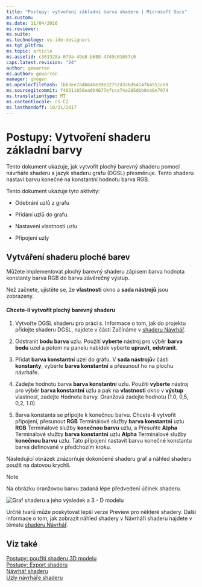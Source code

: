 ```yaml
---
title: "Postupy: vytvoření základní barva shaderu | Microsoft Docs"
ms.custom: 
ms.date: 11/04/2016
ms.reviewer: 
ms.suite: 
ms.technology: vs-ide-designers
ms.tgt_pltfrm: 
ms.topic: article
ms.assetid: c301328a-079a-49e8-b688-4749c01657c0
caps.latest.revision: "24"
author: gewarren
ms.author: gewarren
manager: ghogen
ms.openlocfilehash: 1bb3ee7a4b646e39e22752d336d5414f64551ce0
ms.sourcegitcommit: f40311056ea0b4677efcca74a285dbb0ce0e7974
ms.translationtype: MT
ms.contentlocale: cs-CZ
ms.lasthandoff: 10/31/2017
---
```

# <a name="how-to-create-a-basic-color-shader"></a>Postupy: Vytvoření shaderu základní barvy
Tento dokument ukazuje, jak vytvořit plochý barevný shaderu pomocí návrháře shaderu a jazyk shaderu grafu (DGSL) přesměruje. Tento shaderu nastaví barvu konečné na konstantní hodnotu barva RGB.  
  
 Tento dokument ukazuje tyto aktivity:  
  
-   Odebrání uzlů z grafu  
  
-   Přidání uzlů do grafu.  
  
-   Nastavení vlastnosti uzlu  
  
-   Připojení uzly  
  
## <a name="creating-a-flat-color-shader"></a>Vytváření shaderu ploché barev  
 Můžete implementovat plochý barevný shaderu zápisem barva hodnota konstanty barva RGB do barvu závěrečný výstup.  
  
 Než začnete, ujistěte se, že **vlastnosti** okno a **sada nástrojů** jsou zobrazeny.  
  
#### <a name="to-create-a-flat-color-shader"></a>Chcete-li vytvořit plochý barevný shaderu  
  
1.  Vytvořte DGSL shaderu pro práci s. Informace o tom, jak do projektu přidejte shaderu DGSL, najdete v části Začínáme v [shaderu Návrhář](../designers/shader-designer.md).  
  
2.  Odstranit **bodu barva** uzlu. Použití **vyberte** nástroj pro výběr **barva bodu** uzel a potom na panelu nabídek vyberte **upravit**, **odstranit**.  
  
3.  Přidat **barva konstantní** uzel do grafu. V **sada nástrojů**v části **konstanty**, vyberte **barva konstantní** a přesunout ho na plochu návrháře.  
  
4.  Zadejte hodnotu barva **barva konstantní** uzlu. Použití **vyberte** nástroj pro výběr **barva konstantní** uzlu a pak na **vlastnosti** okno v **výstup** vlastnost, zadejte Hodnota barvy. Oranžová zadejte hodnotu (1.0, 0,5, 0,2, 1.0).  
  
5.  Barva konstanta se připojte k konečnou barvu. Chcete-li vytvořit připojení, přesunout **RGB** Terminálové služby **barva konstantní** uzlu **RGB** Terminálové služby **konečnou barvu** uzlu, a Přesuňte **Alpha** Terminálové služby **barva konstantní** uzlu **Alpha** Terminálové služby **konečnou barvu** uzlu. Tato připojení nastavit barvu konečné konstantu barva definované v předchozím kroku.  
  
 Následující obrázek znázorňuje dokončené shaderu graf a náhled shaderu použít na datovou krychli.  
  
> [!NOTE]
>  Na obrázku oranžovou barvu zadaná lépe předvedení účinek shaderu.  
  
 ![Graf shaderu a jeho výsledek a 3 &#45; D modelu](../designers/media/digit-flat-color-effect.png "číslice dvojrozměrném barevný efekt")  
  
 Určité tvarů může poskytovat lepší verze Preview pro některé shadery. Další informace o tom, jak zobrazit náhled shadery v Návrháři shaderu najdete v tématu [shaderu Návrhář](../designers/shader-designer.md).  
  
## <a name="see-also"></a>Viz také  
 [Postupy: použití shaderu 3D modelu](../designers/how-to-apply-a-shader-to-a-3-d-model.md)   
 [Postupy: Export shaderu](../designers/how-to-export-a-shader.md)   
 [Návrhář shaderu](../designers/shader-designer.md)   
 [Uzly návrháře shaderu](../designers/shader-designer-nodes.md)